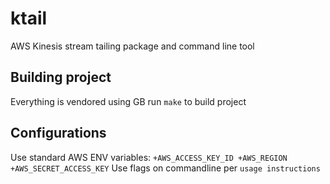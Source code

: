 # ktail
AWS Kinesis stream tailing package and command line tool

## Building project
Everything is vendored using GB
run `make` to build project

## Configurations
Use standard AWS ENV variables: `+AWS_ACCESS_KEY_ID +AWS_REGION +AWS_SECRET_ACCESS_KEY`
Use flags on commandline per `usage instructions`
